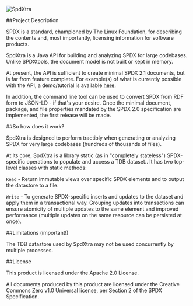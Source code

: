 ![SpdXtra](http://s1.postimg.org/y28xxq473/image_2.jpg)

##Project Description

SPDX is a standard, championed by The Linux Foundation, for describing the contents and, most importantly, licensing information for software products.

SpdXtra is a Java API for building and analyzing SPDX for large codebases. Unlike SPDXtools, the document model is not built or kept in memory.

At present, the API is sufficient to create minimal SPDX 2.1 documents, but is far from feature complete. For example(s) of what is currently possible with the API, a demo/tutorial is available [here](https://bitbucket.org/yevster/spdxtraxample).

In addition, the command line tool can be used to convert SPDX from RDF form to JSON-LD - if that's your desire. Once the minimal document, package, and file properties mandated by the SPDX 2.0 specification are implemented, the first release will be made.

##So how does it work?

SpdXtra is designed to perform tractibly when generating or analyzing SPDX for very large codebases (hundreds of thousands of files).

At its core, SpdXtra is a library static (as in "completely stateless") SPDX-specific operations to populate and access a TDB dataset.. It has two top-level classes with static methods:

`Read` - Return immutable views over specific SPDX elements and to output the datastore to a file.

`Write` - To generate SPDX-specific inserts and updates to the dataset and apply them in a transactional way. Grouping updates into transactions can ensure atomicity of multiple updates to the same element and improved performance (multiple updates on the same resource can be persisted at once).

##Limitations (important!)

The TDB datastore used by SpdXtra may not be used concurrently by multiple processes.

##License

This product is licensed under the Apache 2.0 License.

All documents produced by this product are licensed under the Creative Commons Zero v1.0 Universal license, per Section 2 of the SPDX Specification.
